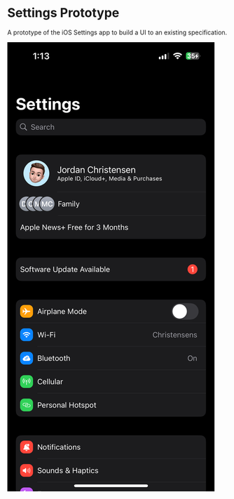 # Settings Prototype

A prototype of the iOS Settings app to build a UI to an existing specification.

![Settings prototype](./src/example.png)
